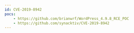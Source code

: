 ```yaml
---
id: CVE-2019-8942
pocs:
    - https://github.com/brianwrf/WordPress_4.9.8_RCE_POC
    - https://github.com/synacktiv/CVE-2019-8942
---
```

